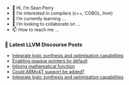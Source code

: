 - 👋 Hi, I’m Sean Perry
- 👀 I’m interested in compilers (c++, COBOL, llvm)
- 🌱 I’m currently learning ...
- 💞️ I’m looking to collaborate on ...
- 📫 How to reach me ...

<!---
s66perry/s66perry is a ✨ special ✨ repository because its `README.md` (this file) appears on your GitHub profile.
You can click the Preview link to take a look at your changes.
--->
### 📕 Latest LLVM Discourse Posts

<!-- DISCOURSE-LLVM:START -->
- [Integrate logic synthesis and optimisation capabilities](https://discourse.llvm.org/t/integrate-logic-synthesis-and-optimisation-capabilities/68038#post_3)
- [Enabling opaque pointers by default](https://discourse.llvm.org/t/enabling-opaque-pointers-by-default/61322?page=3#post_52)
- [Inlining mathematical function](https://discourse.llvm.org/t/inlining-mathematical-function/68042#post_1)
- [Could ARMv4T support be added?](https://discourse.llvm.org/t/could-armv4t-support-be-added/4156#post_8)
- [Integrate logic synthesis and optimisation capabilities](https://discourse.llvm.org/t/integrate-logic-synthesis-and-optimisation-capabilities/68038#post_2)
<!-- DISCOURSE-LLVM:END -->
